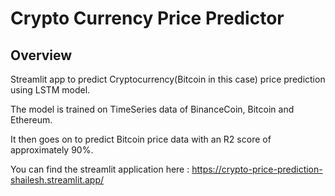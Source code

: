 # Crypto Currency Price Predictor
## Overview

Streamlit app to predict Cryptocurrency(Bitcoin in this case) price prediction using LSTM model.

The model is trained on TimeSeries data of BinanceCoin, Bitcoin and Ethereum.

It then goes on to predict Bitcoin price data with an R2 score of approximately 90%.

You can find the streamlit application here : 
https://crypto-price-prediction-shailesh.streamlit.app/
